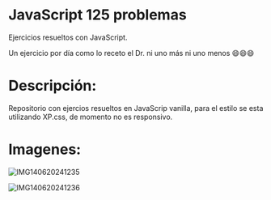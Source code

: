 # JavaScript 125 problemas
Ejercicios resueltos con JavaScript.

Un ejercicio por día como lo receto el Dr. ni uno más ni uno menos 😄😄😄

# Descripción:

Repositorio con ejercios resueltos en JavaScrip vanilla, para el estilo se esta utilizando XP.css, de momento no es responsivo.

# Imagenes:

![IMG140620241235](https://github.com/TShAdowL/JavaScript-Ejercicios_125Problemas/assets/19364454/3274e171-37e3-45cb-8786-6dc46d456eba)

![IMG140620241236](https://github.com/TShAdowL/JavaScript-Ejercicios_125Problemas/assets/19364454/a3870619-ad09-4213-9ada-8e56bd65ac41)
